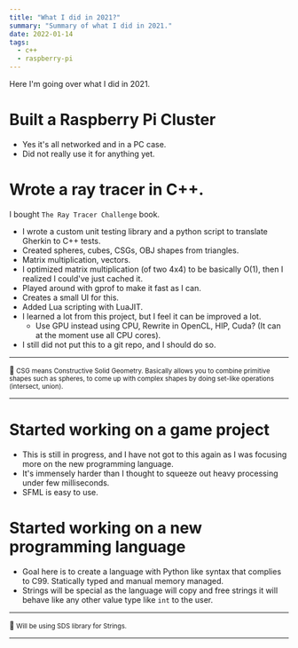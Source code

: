 ```yaml
---
title: "What I did in 2021?"
summary: "Summary of what I did in 2021."
date: 2022-01-14
tags:
  - c++
  - raspberry-pi
---
```


Here I'm going over what I did in 2021.

#  Built a Raspberry Pi Cluster

*  Yes it's all networked and in a PC case.
*  Did not really use it for anything yet.


#  Wrote a ray tracer in C++.

I bought `The Ray Tracer Challenge` book.
*  I wrote a custom unit testing library and a python script to translate Gherkin to C++ tests.
*  Created spheres, cubes, CSGs, OBJ shapes from triangles.
*  Matrix multiplication, vectors.
*  I optimized matrix multiplication (of two 4x4) to be basically O(1), then I realized I could've just cached it.
*  Played around with gprof to make it fast as I can.
*  Creates a small UI for this.
*  Added Lua scripting with LuaJIT.
*  I learned a lot from this project, but I feel it can be improved a lot.
    *  Use GPU instead using CPU, Rewrite in OpenCL, HIP, Cuda? (It can at the moment use all CPU cores).
*  I still did not put this to a git repo, and I should do so.

---

📝<small>
CSG means Constructive Solid Geometry. Basically allows you to combine primitive shapes such as spheres, to come up with complex shapes by doing set-like operations (intersect, union).
</small>

---



#  Started working on a game project

*  This is still in progress, and I have not got to this again as I was focusing more on the new programming language.
*  It's immensely harder than I thought to squeeze out heavy processing under few milliseconds.
*  SFML is easy to use.

#  Started working on a new programming language

*  Goal here is to create a language with Python like syntax that complies to C99. Statically typed and manual memory managed.
*  Strings will be special as the language will copy and free strings it will behave like any other value type like `int` to the user.

---

📝<small>
Will be using SDS library for Strings.
</small>

---

